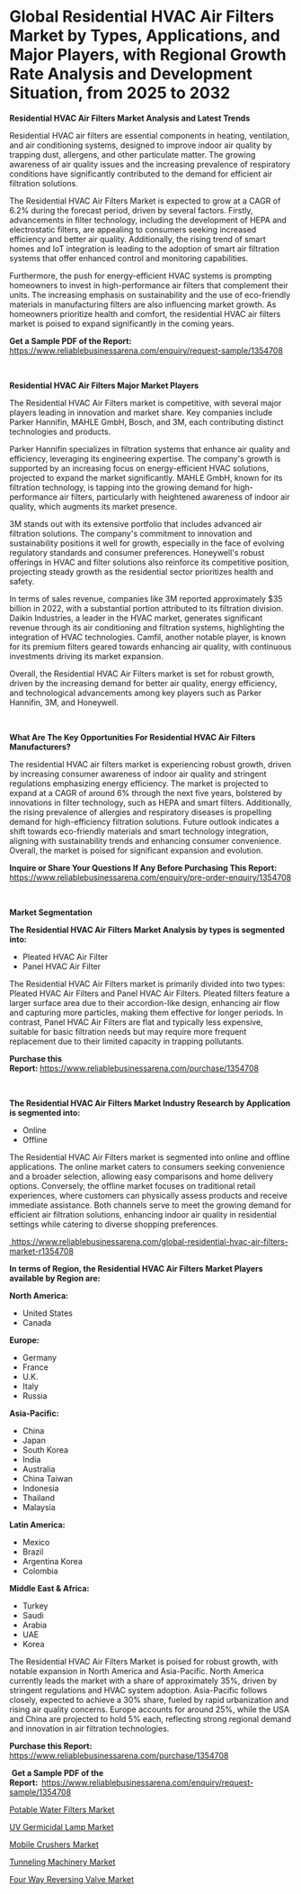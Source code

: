 <p><h1>Global Residential HVAC Air Filters Market by Types, Applications, and Major Players, with Regional Growth Rate Analysis and Development Situation, from 2025 to 2032</h1></p><p><strong>Residential HVAC Air Filters Market Analysis and Latest Trends</strong></p>
<p><p>Residential HVAC air filters are essential components in heating, ventilation, and air conditioning systems, designed to improve indoor air quality by trapping dust, allergens, and other particulate matter. The growing awareness of air quality issues and the increasing prevalence of respiratory conditions have significantly contributed to the demand for efficient air filtration solutions.</p><p>The Residential HVAC Air Filters Market is expected to grow at a CAGR of 6.2% during the forecast period, driven by several factors. Firstly, advancements in filter technology, including the development of HEPA and electrostatic filters, are appealing to consumers seeking increased efficiency and better air quality. Additionally, the rising trend of smart homes and IoT integration is leading to the adoption of smart air filtration systems that offer enhanced control and monitoring capabilities.</p><p>Furthermore, the push for energy-efficient HVAC systems is prompting homeowners to invest in high-performance air filters that complement their units. The increasing emphasis on sustainability and the use of eco-friendly materials in manufacturing filters are also influencing market growth. As homeowners prioritize health and comfort, the residential HVAC air filters market is poised to expand significantly in the coming years.</p></p>
<p><strong>Get a Sample PDF of the Report:&nbsp;</strong> <a href="https://www.reliablebusinessarena.com/enquiry/request-sample/1354708?utm_campaign=3267&utm_medium=2&utm_source=Github&utm_content=ia&utm_term=11042025&utm_id=residential-hvac-air-filters">https://www.reliablebusinessarena.com/enquiry/request-sample/1354708</a></p>
<p>&nbsp;</p>
<p><strong>Residential HVAC Air Filters Major Market Players</strong></p>
<p><p>The Residential HVAC Air Filters market is competitive, with several major players leading in innovation and market share. Key companies include Parker Hannifin, MAHLE GmbH, Bosch, and 3M, each contributing distinct technologies and products.</p><p>Parker Hannifin specializes in filtration systems that enhance air quality and efficiency, leveraging its engineering expertise. The company's growth is supported by an increasing focus on energy-efficient HVAC solutions, projected to expand the market significantly. MAHLE GmbH, known for its filtration technology, is tapping into the growing demand for high-performance air filters, particularly with heightened awareness of indoor air quality, which augments its market presence.</p><p>3M stands out with its extensive portfolio that includes advanced air filtration solutions. The company's commitment to innovation and sustainability positions it well for growth, especially in the face of evolving regulatory standards and consumer preferences. Honeywell's robust offerings in HVAC and filter solutions also reinforce its competitive position, projecting steady growth as the residential sector prioritizes health and safety.</p><p>In terms of sales revenue, companies like 3M reported approximately $35 billion in 2022, with a substantial portion attributed to its filtration division. Daikin Industries, a leader in the HVAC market, generates significant revenue through its air conditioning and filtration systems, highlighting the integration of HVAC technologies. Camfil, another notable player, is known for its premium filters geared towards enhancing air quality, with continuous investments driving its market expansion.</p><p>Overall, the Residential HVAC Air Filters market is set for robust growth, driven by the increasing demand for better air quality, energy efficiency, and technological advancements among key players such as Parker Hannifin, 3M, and Honeywell.</p></p>
<p>&nbsp;</p>
<p><strong>What Are The Key Opportunities For Residential HVAC Air Filters Manufacturers?</strong></p>
<p><p>The residential HVAC air filters market is experiencing robust growth, driven by increasing consumer awareness of indoor air quality and stringent regulations emphasizing energy efficiency. The market is projected to expand at a CAGR of around 6% through the next five years, bolstered by innovations in filter technology, such as HEPA and smart filters. Additionally, the rising prevalence of allergies and respiratory diseases is propelling demand for high-efficiency filtration solutions. Future outlook indicates a shift towards eco-friendly materials and smart technology integration, aligning with sustainability trends and enhancing consumer convenience. Overall, the market is poised for significant expansion and evolution.</p></p>
<p><strong>Inquire or Share Your Questions If Any Before Purchasing This Report:</strong> <a href="https://www.reliablebusinessarena.com/enquiry/pre-order-enquiry/1354708?utm_campaign=3267&utm_medium=2&utm_source=Github&utm_content=ia&utm_term=11042025&utm_id=residential-hvac-air-filters">https://www.reliablebusinessarena.com/enquiry/pre-order-enquiry/1354708</a></p>
<p>&nbsp;</p>
<p><strong>Market Segmentation</strong></p>
<p><strong>The Residential HVAC Air Filters Market Analysis by types is segmented into:</strong></p>
<p><ul><li>Pleated HVAC Air Filter</li><li>Panel HVAC Air Filter</li></ul></p>
<p><p>The Residential HVAC Air Filters market is primarily divided into two types: Pleated HVAC Air Filters and Panel HVAC Air Filters. Pleated filters feature a larger surface area due to their accordion-like design, enhancing air flow and capturing more particles, making them effective for longer periods. In contrast, Panel HVAC Air Filters are flat and typically less expensive, suitable for basic filtration needs but may require more frequent replacement due to their limited capacity in trapping pollutants.</p></p>
<p><strong>Purchase this Report:&nbsp;</strong><a href="https://www.reliablebusinessarena.com/purchase/1354708?utm_campaign=3267&utm_medium=2&utm_source=Github&utm_content=ia&utm_term=11042025&utm_id=residential-hvac-air-filters">https://www.reliablebusinessarena.com/purchase/1354708</a></p>
<p>&nbsp;</p>
<p><strong>The Residential HVAC Air Filters Market Industry Research by Application is segmented into:</strong></p>
<p><ul><li>Online</li><li>Offline</li></ul></p>
<p><p>The Residential HVAC Air Filters market is segmented into online and offline applications. The online market caters to consumers seeking convenience and a broader selection, allowing easy comparisons and home delivery options. Conversely, the offline market focuses on traditional retail experiences, where customers can physically assess products and receive immediate assistance. Both channels serve to meet the growing demand for efficient air filtration solutions, enhancing indoor air quality in residential settings while catering to diverse shopping preferences.</p></p>
<p><a href="https://www.reliablebusinessarena.com/global-residential-hvac-air-filters-market-r1354708?utm_campaign=3267&utm_medium=2&utm_source=Github&utm_content=ia&utm_term=11042025&utm_id=residential-hvac-air-filters">&nbsp;https://www.reliablebusinessarena.com/global-residential-hvac-air-filters-market-r1354708</a></p>
<p><strong>In terms of Region, the Residential HVAC Air Filters Market Players available by Region are:</strong></p>
<p>
    <p> <strong> North America: </strong>
        <ul>
            <li>United States</li>
            <li>Canada</li>
        </ul>
        </p> 
    <p> <strong> Europe: </strong>
        <ul>
            <li>Germany</li>
            <li>France</li>
            <li>U.K.</li>
            <li>Italy</li>
            <li>Russia</li>
        </ul>
        </p> 
    <p> <strong> Asia-Pacific: </strong>
        <ul>
            <li>China</li>
            <li>Japan</li>
            <li>South Korea</li>
            <li>India</li>
            <li>Australia</li>
            <li>China Taiwan</li>
            <li>Indonesia</li>
            <li>Thailand</li>
            <li>Malaysia</li>
        </ul>
        </p> 
    <p> <strong> Latin America: </strong>
        <ul>
            <li>Mexico</li>
            <li>Brazil</li>
            <li>Argentina Korea</li>
            <li>Colombia</li>
        </ul>
        </p> 
    <p> <strong> Middle East & Africa: </strong>
        <ul>
            <li>Turkey</li>
            <li>Saudi</li>
            <li>Arabia</li>
            <li>UAE</li>
            <li>Korea</li>
        </ul>
    </p>
    </p>
<p><p>The Residential HVAC Air Filters Market is poised for robust growth, with notable expansion in North America and Asia-Pacific. North America currently leads the market with a share of approximately 35%, driven by stringent regulations and HVAC system adoption. Asia-Pacific follows closely, expected to achieve a 30% share, fueled by rapid urbanization and rising air quality concerns. Europe accounts for around 25%, while the USA and China are projected to hold 5% each, reflecting strong regional demand and innovation in air filtration technologies.</p></p>
<p><strong>Purchase this Report: </strong><a href="https://www.reliablebusinessarena.com/purchase/1354708?utm_campaign=3267&utm_medium=2&utm_source=Github&utm_content=ia&utm_term=11042025&utm_id=residential-hvac-air-filters">https://www.reliablebusinessarena.com/purchase/1354708</a></p>
<p>&nbsp;<strong>Get a Sample PDF of the Report:&nbsp;&nbsp;</strong><a href="https://www.reliablebusinessarena.com/enquiry/request-sample/1354708?utm_campaign=3267&utm_medium=2&utm_source=Github&utm_content=ia&utm_term=11042025&utm_id=residential-hvac-air-filters">https://www.reliablebusinessarena.com/enquiry/request-sample/1354708</a></p>
<p><strong></strong></p>
<p><p><a href="https://github.com/spoorsusama/Market-Research-Report-List-1/blob/main/potable-water-filters-market.md?utm_campaign=3267&utm_medium=2&utm_source=Github&utm_content=ia&utm_term=11042025&utm_id=residential-hvac-air-filters">Potable Water Filters Market</a></p><p><a href="https://github.com/lynlynyusay/Market-Research-Report-List-1/blob/main/uv-germicidal-lamp-market.md?utm_campaign=3267&utm_medium=2&utm_source=Github&utm_content=ia&utm_term=11042025&utm_id=residential-hvac-air-filters">UV Germicidal Lamp Market</a></p><p><a href="https://github.com/balapopepi/Market-Research-Report-List-1/blob/main/mobile-crushers-market.md?utm_campaign=3267&utm_medium=2&utm_source=Github&utm_content=ia&utm_term=11042025&utm_id=residential-hvac-air-filters">Mobile Crushers Market</a></p><p><a href="https://github.com/akrachveslov/Market-Research-Report-List-1/blob/main/tunneling-machinery-market.md?utm_campaign=3267&utm_medium=2&utm_source=Github&utm_content=ia&utm_term=11042025&utm_id=residential-hvac-air-filters">Tunneling Machinery Market</a></p><p><a href="https://github.com/tashipmhuiri/Market-Research-Report-List-1/blob/main/four-way-reversing-valve-market.md?utm_campaign=3267&utm_medium=2&utm_source=Github&utm_content=ia&utm_term=11042025&utm_id=residential-hvac-air-filters">Four Way Reversing Valve Market</a></p></p>